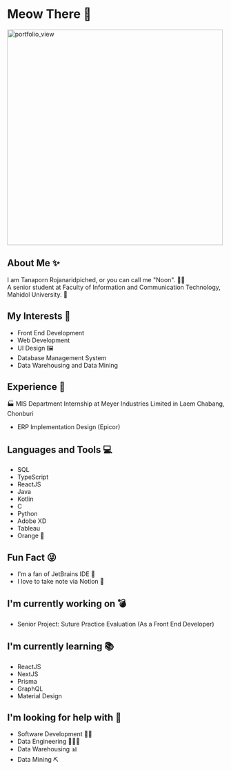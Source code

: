 # Meow There 🐾
<img width="500" alt="portfolio_view" src="https://i.pinimg.com/originals/12/53/1e/12531e0475545976e249eb6eca919b51.gif">

## About Me ✨
I am Tanaporn Rojanaridpiched, or you can call me "Noon". 👩🏻<br>
A senior student at Faculty of Information and Communication Technology, Mahidol University. 🏫

## My Interests 💖
- Front End Development
- Web Development
- UI Design 🖼
- Database Management System
- Data Warehousing and Data Mining

## Experience 🎉
🏭 MIS Department Internship at Meyer Industries Limited in Laem Chabang, Chonburi
- ERP Implementation Design (Epicor)

## Languages and Tools 💻
- SQL
- TypeScript
- ReactJS
- Java
- Kotlin
- C
- Python
- Adobe XD
- Tableau
- Orange 🍊

## Fun Fact 😜
- I'm a fan of JetBrains IDE 🤣
- I love to take note via Notion 📝

## I'm currently working on 💣
- Senior Project: Suture Practice Evaluation (As a Front End Developer)

## I'm currently learning 📚
- ReactJS
- NextJS
- Prisma
- GraphQL
- Material Design

## I'm looking for help with 🥺
- Software Development 👩‍💻
- Data Engineering 👩🏻‍🔬
- Data Warehousing 📊
- Data Mining ⛏

<!--
**nunhot005/nunhot005** is a ✨ _special_ ✨ repository because its `README.md` (this file) appears on your GitHub profile.

Here are some ideas to get you started:

- 🔭 I’m currently working on ...
- 🌱 I’m currently learning ...
- 👯 I’m looking to collaborate on ...
- 🤔 I’m looking for help with ...
- 💬 Ask me about ...
- 📫 How to reach me: ...
- 😄 Pronouns: ...
- ⚡ Fun fact: ...
-->
